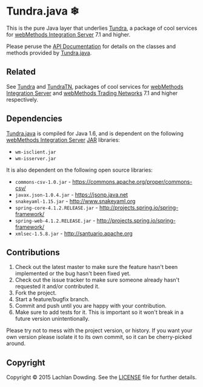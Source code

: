 # Tundra.java ❄

This is the pure Java layer that underlies [Tundra], a package of cool services for [webMethods Integration Server] 7.1 and higher.

Please peruse the [API Documentation] for details on the classes and methods provided by [Tundra.java].

## Related

See [Tundra] and [TundraTN], packages of cool services for [webMethods Integration Server] and [webMethods Trading
Networks] 7.1 and higher respectively.

## Dependencies

[Tundra.java] is compiled for Java 1.6, and is dependent on the following
[webMethods Integration Server] [JAR] libraries:

* `wm-isclient.jar`
* `wm-isserver.jar`

It is also dependent on the following open source libraries:

* `commons-csv-1.0.jar` - https://commons.apache.org/proper/commons-csv/
* `javax.json-1.0.4.jar` - https://jsonp.java.net
* `snakeyaml-1.15.jar` - http://www.snakeyaml.org
* `spring-core-4.1.2.RELEASE.jar` - http://projects.spring.io/spring-framework/
* `spring-web-4.1.2.RELEASE.jar` - http://projects.spring.io/spring-framework/
* `xmlsec-1.5.8.jar` - http://santuario.apache.org

## Contributions

1. Check out the latest master to make sure the feature hasn't been
   implemented or the bug hasn't been fixed yet.
2. Check out the issue tracker to make sure someone already hasn't requested
   it and/or contributed it.
3. Fork the project.
4. Start a feature/bugfix branch.
5. Commit and push until you are happy with your contribution.
6. Make sure to add tests for it. This is important so it won't break in a
   future version unintentionally.

Please try not to mess with the project version, or history. If you want your
own version please isolate it to its own commit, so it can be cherry-picked
around.

## Copyright

Copyright &copy; 2015 Lachlan Dowding. See the [LICENSE] file for further details.

[API Documentation]: <http://permafrost.github.io/Tundra.java/docs/javadoc/>
[JAR]: <http://en.wikipedia.org/wiki/JAR_(file_format)>
[LICENSE]: <https://github.com/Permafrost/Tundra.java/blob/master/LICENSE>
[Tundra]: <https://github.com/Permafrost/Tundra>
[TundraTN]: <https://github.com/Permafrost/TundraTN>
[Tundra.java]: <https://github.com/Permafrost/Tundra.java>
[webMethods Integration Server]: <http://www.softwareag.com/corporate/products/wm/integration/products/ai/overview/default.asp>
[webMethods Trading Networks]: <http://www.softwareag.com/corporate/products/wm/integration/products/b2b/overview/default.asp>
